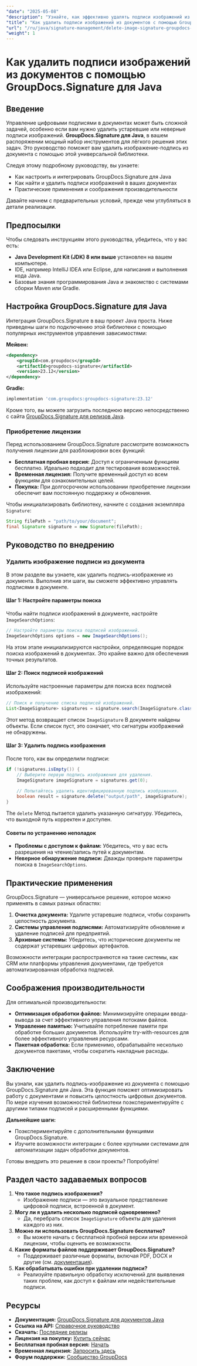 ```yaml
---
"date": "2025-05-08"
"description": "Узнайте, как эффективно удалять подписи изображений из документов с помощью GroupDocs.Signature для Java, следуя этому пошаговому руководству."
"title": "Как удалить подписи изображений из документов с помощью GroupDocs.Signature для Java"
"url": "/ru/java/signature-management/delete-image-signature-groupdocs-java/"
"weight": 1
---
```


# Как удалить подписи изображений из документов с помощью GroupDocs.Signature для Java

## Введение

Управление цифровыми подписями в документах может быть сложной задачей, особенно если вам нужно удалить устаревшие или неверные подписи изображений. **GroupDocs.Signature для Java**, в вашем распоряжении мощный набор инструментов для лёгкого решения этих задач. Это руководство поможет вам удалить изображение-подпись из документа с помощью этой универсальной библиотеки.

Следуя этому подробному руководству, вы узнаете:
- Как настроить и интегрировать GroupDocs.Signature для Java
- Как найти и удалить подписи изображений в ваших документах
- Практические применения и соображения производительности

Давайте начнем с предварительных условий, прежде чем углубляться в детали реализации.

## Предпосылки

Чтобы следовать инструкциям этого руководства, убедитесь, что у вас есть:
- **Java Development Kit (JDK) 8 или выше** установлен на вашем компьютере.
- IDE, например IntelliJ IDEA или Eclipse, для написания и выполнения кода Java.
- Базовые знания программирования Java и знакомство с системами сборки Maven или Gradle.

## Настройка GroupDocs.Signature для Java

Интеграция GroupDocs.Signature в ваш проект Java проста. Ниже приведены шаги по подключению этой библиотеки с помощью популярных инструментов управления зависимостями:

**Мейвен:**
```xml
<dependency>
    <groupId>com.groupdocs</groupId>
    <artifactId>groupdocs-signature</artifactId>
    <version>23.12</version>
</dependency>
```

**Gradle:**
```gradle
implementation 'com.groupdocs:groupdocs-signature:23.12'
```

Кроме того, вы можете загрузить последнюю версию непосредственно с сайта [GroupDocs.Signature для релизов Java](https://releases.groupdocs.com/signature/java/).

### Приобретение лицензии

Перед использованием GroupDocs.Signature рассмотрите возможность получения лицензии для разблокировки всех функций:
- **Бесплатная пробная версия:** Доступ к ограниченным функциям бесплатно. Идеально подходит для тестирования возможностей.
- **Временная лицензия:** Получите временный доступ ко всем функциям для ознакомительных целей.
- **Покупка:** При долгосрочном использовании приобретение лицензии обеспечит вам постоянную поддержку и обновления.

Чтобы инициализировать библиотеку, начните с создания экземпляра `Signature`:
```java
String filePath = "path/to/your/document";
final Signature signature = new Signature(filePath);
```

## Руководство по внедрению

### Удалить изображение подписи из документа

В этом разделе вы узнаете, как удалить подпись-изображение из документа. Выполнив эти шаги, вы сможете эффективно управлять подписями в документе.

#### Шаг 1: Настройте параметры поиска

Чтобы найти подписи изображений в документе, настройте `ImageSearchOptions`:
```java
// Настройте параметры поиска подписей изображений.
ImageSearchOptions options = new ImageSearchOptions();
```
На этом этапе инициализируются настройки, определяющие порядок поиска изображений в документах. Это крайне важно для обеспечения точных результатов.

#### Шаг 2: Поиск подписей изображений

Используйте настроенные параметры для поиска всех подписей изображений:
```java
// Поиск и получение списка подписей изображений.
List<ImageSignature> signatures = signature.search(ImageSignature.class, options);
```
Этот метод возвращает список `ImageSignature` В документе найдены объекты. Если список пуст, это означает, что сигнатуры изображений не обнаружены.

#### Шаг 3: Удалить подпись изображения

После того, как вы определили подписи:
```java
if (!signatures.isEmpty()) {
    // Выберите первую подпись изображения для удаления.
    ImageSignature imageSignature = signatures.get(0);
    
    // Попытайтесь удалить идентифицированную подпись изображения.
    boolean result = signature.delete("output/path", imageSignature);
}
```
The `delete` Метод пытается удалить указанную сигнатуру. Убедитесь, что выходной путь корректен и доступен.

#### Советы по устранению неполадок
- **Проблемы с доступом к файлам:** Убедитесь, что у вас есть разрешения на чтение/запись путей к документам.
- **Неверное обнаружение подписи:** Дважды проверьте параметры поиска в `ImageSearchOptions`.

## Практические применения

GroupDocs.Signature — универсальное решение, которое можно применять в самых разных областях:
1. **Очистка документа:** Удалите устаревшие подписи, чтобы сохранить целостность документа.
2. **Системы управления подписями:** Автоматизируйте обновление и удаление подписей для предприятий.
3. **Архивные системы:** Убедитесь, что исторические документы не содержат устаревших цифровых артефактов.

Возможности интеграции распространяются на такие системы, как CRM или платформы управления документами, где требуется автоматизированная обработка подписей.

## Соображения производительности

Для оптимальной производительности:
- **Оптимизация обработки файлов:** Минимизируйте операции ввода-вывода за счет эффективного управления потоками файлов.
- **Управление памятью:** Учитывайте потребление памяти при обработке больших документов. Используйте try-with-resources для более эффективного управления ресурсами.
- **Пакетная обработка:** Если применимо, обрабатывайте несколько документов пакетами, чтобы сократить накладные расходы.

## Заключение

Вы узнали, как удалить подпись-изображение из документа с помощью GroupDocs.Signature для Java. Эта функция поможет оптимизировать работу с документами и повысить целостность цифровых документов. По мере изучения возможностей библиотеки поэкспериментируйте с другими типами подписей и расширенными функциями.

**Дальнейшие шаги:**
- Поэкспериментируйте с дополнительными функциями GroupDocs.Signature.
- Изучите возможности интеграции с более крупными системами для автоматизации задач обработки документов.

Готовы внедрить это решение в свои проекты? Попробуйте!

## Раздел часто задаваемых вопросов

1. **Что такое подпись изображения?**
   - Изображение подписи — это визуальное представление цифровой подписи, встроенной в документ.
2. **Могу ли я удалить несколько подписей одновременно?**
   - Да, перебрать список `ImageSignature` объекты для удаления каждого из них.
3. **Можно ли использовать GroupDocs.Signature бесплатно?**
   - Вы можете начать с бесплатной пробной версии или временной лицензии, чтобы оценить ее возможности.
4. **Какие форматы файлов поддерживает GroupDocs.Signature?**
   - Поддерживает различные форматы, включая PDF, DOCX и другие (см. [документация](https://docs.groupdocs.com/signature/java/)).
5. **Как обрабатывать ошибки при удалении подписи?**
   - Реализуйте правильную обработку исключений для выявления таких проблем, как доступ к файлам или недействительные подписи.

## Ресурсы
- **Документация:** [GroupDocs.Signature для документов Java](https://docs.groupdocs.com/signature/java/)
- **Ссылка на API:** [Справочное руководство](https://reference.groupdocs.com/signature/java/)
- **Скачать:** [Последние релизы](https://releases.groupdocs.com/signature/java/)
- **Лицензия на покупку:** [Купить сейчас](https://purchase.groupdocs.com/buy)
- **Бесплатная пробная версия:** [Начать](https://releases.groupdocs.com/signature/java/)
- **Временная лицензия:** [Запросить здесь](https://purchase.groupdocs.com/temporary-license/)
- **Форум поддержки:** [Сообщество GroupDocs](https://forum.groupdocs.com/c/signature/)